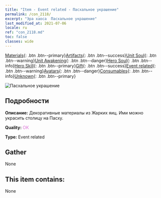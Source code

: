 ```yaml
---
title: "Item - Event related - Пасхальное украшение"
permalink: /con_2118/
excerpt: "Эра хаоса  Пасхальное украшение"
last_modified_at: 2021-07-06
locale: ru
ref: "con_2118.md"
toc: false
classes: wide
---
```

 [Materials](/ItemsRU/){: .btn .btn--primary}[Artifacts](/ItemsRU/Artifacts/){: .btn .btn--success}[Unit Soul](/ItemsRU/UnitSoul/){: .btn .btn--warning}[Unit Awakening](/ItemsRU/UnitAwakening/){: .btn .btn--danger}[Hero Soul](/ItemsRU/HeroSoul/){: .btn .btn--info}[Hero Skill](/ItemsRU/HeroSkill/){: .btn .btn--primary}[Gift](/ItemsRU/Gift/){: .btn .btn--success}[Event related](/ItemsRU/Events/){: .btn .btn--warning}[Avatars](/ItemsRU/Avatars/){: .btn .btn--danger}[Consumables](/ItemsRU/Consumables/){: .btn .btn--info}[Unknown](/ItemsRU/Unknown/){: .btn .btn--primary}

 ![Пасхальное украшение](/images/t/i_690019.png)

## Подробности
 **Описание:** Декоративные материалы из Жарких яиц. Ими можно украсить столицу на Пасху.

 **Quality:** <span style="color: #DA70D6">OK</span>

 **Type:** Event related

## Gather

  None

## This item contains:

  None

